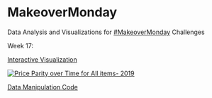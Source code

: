 # MakeoverMonday
Data Analysis and Visualizations for [#MakeoverMonday](https://www.makeovermonday.co.uk/) Challenges

Week 17: 

<a href="https://public.tableau.com/app/profile/kayla.moore/viz/MakeoverMondayRegionalPriceParityperState/PriceParityoverTime" target="_blank">Interactive Visualization</a>

<div class='tableauPlaceholder' id='viz1624495740484' style='position: relative'><noscript><a href='https://public.tableau.com/app/profile/kayla.moore/viz/MakeoverMondayRegionalPriceParityperState/PriceParityoverTime' target='_blank' ><img alt='Price Parity over Time for All items- 2019 ' src='https:&#47;&#47;public.tableau.com&#47;static&#47;images&#47;Ma&#47;MakeoverMondayRegionalPriceParityperState&#47;PriceParityoverTime&#47;1_rss.png' style='border: none' /></a></noscript><object class='tableauViz'  style='display:none;'><param name='host_url' value='https%3A%2F%2Fpublic.tableau.com%2F' /> <param name='embed_code_version' value='3' /> <param name='site_root' value='' /><param name='name' value='MakeoverMondayRegionalPriceParityperState&#47;PriceParityoverTime' /><param name='tabs' value='no' /><param name='toolbar' value='yes' /><param name='static_image' value='https:&#47;&#47;public.tableau.com&#47;static&#47;images&#47;Ma&#47;MakeoverMondayRegionalPriceParityperState&#47;PriceParityoverTime&#47;1.png' /> <param name='animate_transition' value='yes' /><param name='display_static_image' value='yes' /><param name='display_spinner' value='yes' /><param name='display_overlay' value='yes' /><param name='display_count' value='yes' /><param name='language' value='en-US' /></object></div> 


[Data Manipulation Code](https://github.com/kaykaym01/MakeoverMonday/blob/main/Week17_RegionalPriceParity/Transform%20Regional%20Price%20Parity%20Data.ipynb)
